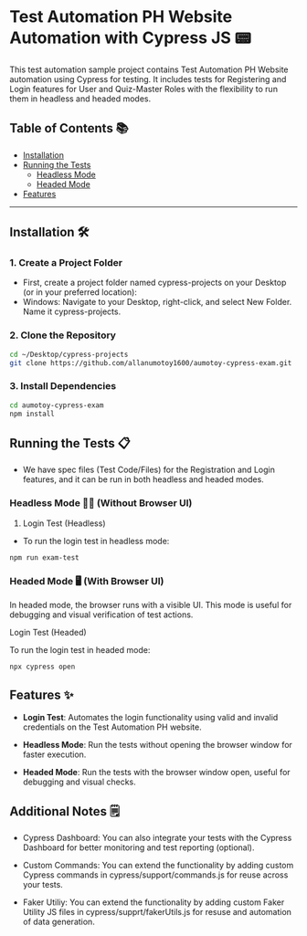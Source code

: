 # Test Automation PH Website Automation with Cypress JS 📟

This test automation sample project contains Test Automation PH Website automation using Cypress for testing. It includes tests for Registering and Login features for User and Quiz-Master Roles with the flexibility to run them in headless and headed modes. 

## Table of Contents 📚
- [Installation](#installation)
- [Running the Tests](#running-the-tests)
  - [Headless Mode](#headless-mode)
  - [Headed Mode](#headed-mode)
- [Features](#features)

---

## Installation 🛠️
### 1. Create a Project Folder
- First, create a project folder named cypress-projects on your Desktop (or in your preferred location):
- Windows: Navigate to your Desktop, right-click, and select New Folder. Name it cypress-projects.

### 2. Clone the Repository

```bash
cd ~/Desktop/cypress-projects
git clone https://github.com/allanumotoy1600/aumotoy-cypress-exam.git
```

### 3. Install Dependencies
```bash
cd aumotoy-cypress-exam
npm install
```
## Running the Tests 📋
- We have spec files (Test Code/Files) for the Registration and Login features, and it can be run in both headless and headed modes.

### Headless Mode 🧑‍💻 (Without Browser UI)
1. Login Test (Headless)

- To run the login test in headless mode:

```bash
npm run exam-test
```

### Headed Mode 🖥️ (With Browser UI)
In headed mode, the browser runs with a visible UI. This mode is useful for debugging and visual verification of test actions.

Login Test (Headed)

To run the login test in headed mode:
```bash
npx cypress open
```

## Features ✨
- **Login Test**: Automates the login functionality using valid and invalid credentials on the Test Automation PH website.

- **Headless Mode**: Run the tests without opening the browser window for faster execution.

- **Headed Mode**: Run the tests with the browser window open, useful for debugging and visual checks.

## Additional Notes 🗒️
- Cypress Dashboard: You can also integrate your tests with the Cypress Dashboard for better monitoring and test reporting (optional).

- Custom Commands: You can extend the functionality by adding custom Cypress commands in cypress/support/commands.js for reuse across your tests.

- Faker Utiliy: You can extend the functionality by adding custom Faker Utility JS files in cypress/supprt/fakerUtils.js for resuse and automation of data generation.

